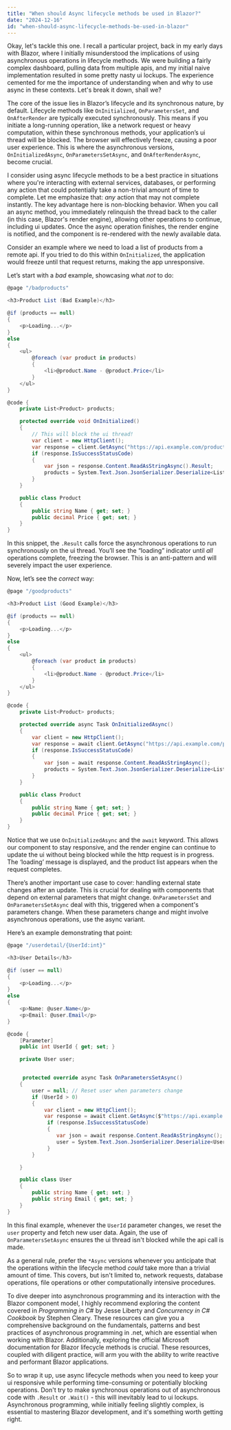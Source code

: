```yaml
---
title: "When should Async lifecycle methods be used in Blazor?"
date: "2024-12-16"
id: "when-should-async-lifecycle-methods-be-used-in-blazor"
---
```


Okay, let's tackle this one. I recall a particular project, back in my early days with Blazor, where I initially misunderstood the implications of using asynchronous operations in lifecycle methods. We were building a fairly complex dashboard, pulling data from multiple apis, and my initial naive implementation resulted in some pretty nasty ui lockups. The experience cemented for me the importance of understanding when and why to use async in these contexts. Let's break it down, shall we?

The core of the issue lies in Blazor’s lifecycle and its synchronous nature, by default. Lifecycle methods like `OnInitialized`, `OnParametersSet`, and `OnAfterRender` are typically executed synchronously. This means if you initiate a long-running operation, like a network request or heavy computation, within these synchronous methods, your application’s ui thread will be blocked. The browser will effectively freeze, causing a poor user experience. This is where the asynchronous versions, `OnInitializedAsync`, `OnParametersSetAsync`, and `OnAfterRenderAsync`, become crucial.

I consider using async lifecycle methods to be a best practice in situations where you're interacting with external services, databases, or performing any action that could potentially take a non-trivial amount of time to complete. Let me emphasize that: *any* action that may not complete instantly. The key advantage here is non-blocking behavior. When you call an async method, you immediately relinquish the thread back to the caller (in this case, Blazor's render engine), allowing other operations to continue, including ui updates. Once the async operation finishes, the render engine is notified, and the component is re-rendered with the newly available data.

Consider an example where we need to load a list of products from a remote api. If you tried to do this within `OnInitialized`, the application would freeze until that request returns, making the app unresponsive.

Let’s start with a *bad* example, showcasing what *not* to do:

```csharp
@page "/badproducts"

<h3>Product List (Bad Example)</h3>

@if (products == null)
{
    <p>Loading...</p>
}
else
{
    <ul>
        @foreach (var product in products)
        {
            <li>@product.Name - @product.Price</li>
        }
    </ul>
}

@code {
    private List<Product> products;

    protected override void OnInitialized()
    {
        // This will block the ui thread!
        var client = new HttpClient();
        var response = client.GetAsync("https://api.example.com/products").Result;
        if (response.IsSuccessStatusCode)
        {
            var json = response.Content.ReadAsStringAsync().Result;
            products = System.Text.Json.JsonSerializer.Deserialize<List<Product>>(json);
        }
    }

    public class Product
    {
        public string Name { get; set; }
        public decimal Price { get; set; }
    }
}
```

In this snippet, the `.Result` calls force the asynchronous operations to run synchronously on the ui thread. You’ll see the “loading” indicator until *all* operations complete, freezing the browser. This is an anti-pattern and will severely impact the user experience.

Now, let’s see the *correct* way:

```csharp
@page "/goodproducts"

<h3>Product List (Good Example)</h3>

@if (products == null)
{
    <p>Loading...</p>
}
else
{
    <ul>
        @foreach (var product in products)
        {
            <li>@product.Name - @product.Price</li>
        }
    </ul>
}

@code {
    private List<Product> products;

    protected override async Task OnInitializedAsync()
    {
        var client = new HttpClient();
        var response = await client.GetAsync("https://api.example.com/products");
        if (response.IsSuccessStatusCode)
        {
            var json = await response.Content.ReadAsStringAsync();
            products = System.Text.Json.JsonSerializer.Deserialize<List<Product>>(json);
        }
    }

    public class Product
    {
        public string Name { get; set; }
        public decimal Price { get; set; }
    }
}
```
Notice that we use `OnInitializedAsync` and the `await` keyword. This allows our component to stay responsive, and the render engine can continue to update the ui without being blocked while the http request is in progress. The ‘loading’ message is displayed, and the product list appears when the request completes.

There’s another important use case to cover: handling external state changes after an update. This is crucial for dealing with components that depend on external parameters that might change. `OnParametersSet` and `OnParametersSetAsync` deal with this, triggered when a component's parameters change. When these parameters change and might involve asynchronous operations, use the async variant.

Here’s an example demonstrating that point:

```csharp
@page "/userdetail/{UserId:int}"

<h3>User Details</h3>

@if (user == null)
{
    <p>Loading...</p>
}
else
{
    <p>Name: @user.Name</p>
    <p>Email: @user.Email</p>
}

@code {
    [Parameter]
    public int UserId { get; set; }

    private User user;


     protected override async Task OnParametersSetAsync()
    {
        user = null; // Reset user when parameters change
        if (UserId > 0)
        {
            var client = new HttpClient();
            var response = await client.GetAsync($"https://api.example.com/users/{UserId}");
             if (response.IsSuccessStatusCode)
             {
                var json = await response.Content.ReadAsStringAsync();
                user = System.Text.Json.JsonSerializer.Deserialize<User>(json);
             }
        }

    }

    public class User
    {
        public string Name { get; set; }
        public string Email { get; set; }
    }
}
```

In this final example, whenever the `UserId` parameter changes, we reset the `user` property and fetch new user data. Again, the use of `OnParametersSetAsync` ensures the ui thread isn't blocked while the api call is made.

As a general rule, prefer the `*Async` versions whenever you anticipate that the operations within the lifecycle method *could* take more than a trivial amount of time. This covers, but isn't limited to, network requests, database operations, file operations or other computationally intensive procedures.

To dive deeper into asynchronous programming and its interaction with the Blazor component model, I highly recommend exploring the content covered in *Programming in C#* by Jesse Liberty and *Concurrency in C# Cookbook* by Stephen Cleary. These resources can give you a comprehensive background on the fundamentals, patterns and best practices of asynchronous programming in .net, which are essential when working with Blazor. Additionally, exploring the official Microsoft documentation for Blazor lifecycle methods is crucial. These resources, coupled with diligent practice, will arm you with the ability to write reactive and performant Blazor applications.

So to wrap it up, use async lifecycle methods when you need to keep your ui responsive while performing time-consuming or potentially blocking operations. Don't try to make synchronous operations out of asynchronous code with `.Result` or `.Wait()` - this will inevitably lead to ui lockups. Asynchronous programming, while initially feeling slightly complex, is essential to mastering Blazor development, and it's something worth getting right.
